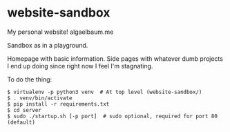 # website-sandbox

My personal website! algaelbaum.me

Sandbox as in a playground.

Homepage with basic information. Side pages with whatever dumb projects I end
up doing since right now I feel I'm stagnating.


To do the thing:
```
$ virtualenv -p python3 venv  # At top level (website-sandbox/)
$ . venv/bin/activate
$ pip install -r requirements.txt
$ cd server
$ sudo ./startup.sh [-p port]  # sudo optional, required for port 80 (default)
